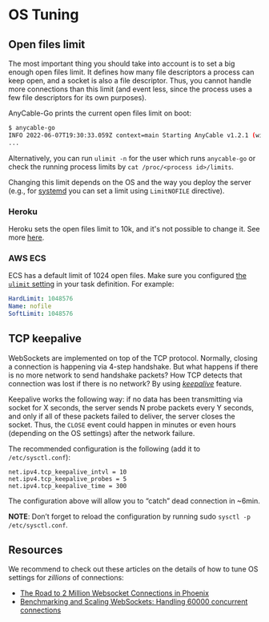 # OS Tuning

## Open files limit

The most important thing you should take into account is to set a big enough open files limit.
It defines how many file descriptors a process can keep open, and a socket is also a file descriptor.
Thus, you cannot handle more connections than this limit (and event less, since the process uses a few file descriptors for its own purposes).

AnyCable-Go prints the current open files limit on boot:

```sh
$ anycable-go
INFO 2022-06-07T19:30:33.059Z context=main Starting AnyCable v1.2.1 (with mruby 1.2.0 (2015-11-17)) (pid: 29333, open file limit: 524288, gomaxprocs: 8)
...
```

Alternatively, you can run `ulimit -n` for the user which runs `anycable-go` or check the running process limits by `cat /proc/<process id>/limits`.

Changing this limit depends on the OS and the way you deploy the server (e.g., for [systemd](../deployment/systemd.md) you can set a limit using `LimitNOFILE` directive).

### Heroku

Heroku sets the open files limit to 10k, and it's not possible to change it. See more [here](../deployment/heroku.md).

### AWS ECS

ECS has a default limit of 1024 open files. Make sure you configured [the `ulimit` setting](https://docs.aws.amazon.com/AmazonECS/latest/APIReference/API_Ulimit.html) in your task definition. For example:

```yml
HardLimit: 1048576
Name: nofile
SoftLimit: 1048576
```

## TCP keepalive

WebSockets are implemented on top of the TCP protocol. Normally, closing a connection is happening via 4-step handshake. But what happens if there is no more network to send handshake packets? How TCP detects that connection was lost if there is no network? By using [_keepalive_](http://tldp.org/HOWTO/TCP-Keepalive-HOWTO/overview.html) feature.

Keepalive works the following way: if no data has been transmitting via socket for X seconds, the server sends N probe packets every Y seconds, and only if all of these packets failed to deliver, the server closes the socket. Thus, the `CLOSE` event could happen in minutes or even hours (depending on the OS settings) after the network failure.

The recommended configuration is the following (add it to `/etc/sysctl.conf`):

```sysctl
net.ipv4.tcp_keepalive_intvl = 10
net.ipv4.tcp_keepalive_probes = 5
net.ipv4.tcp_keepalive_time = 300
```

The configuration above will allow you to “catch” dead connection in ~6min.

**NOTE**: Don’t forget to reload the configuration by running sudo `sysctl -p /etc/sysctl.conf`.

## Resources

We recommend to check out these articles on the details of how to tune OS settings for _zillions_ of connections:

- [The Road to 2 Million Websocket Connections in Phoenix](https://phoenixframework.org/blog/the-road-to-2-million-websocket-connections)
- [Benchmarking and Scaling WebSockets: Handling 60000 concurrent connections](http://kemalcr.com/blog/2016/11/13/benchmarking-and-scaling-websockets-handling-60000-concurrent-connections/)
